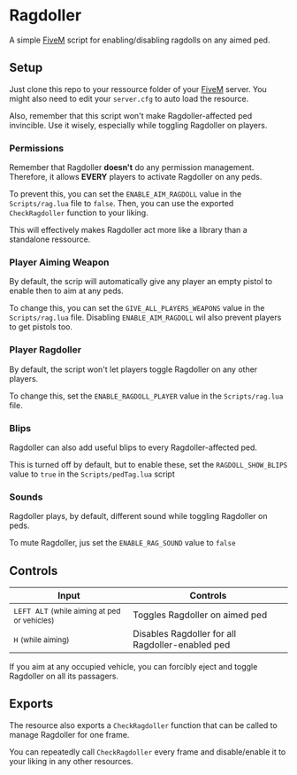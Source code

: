 # Ragdoller #

A simple [FiveM](https://fivem.net) script for enabling/disabling ragdolls on any aimed ped.

## Setup ##

Just clone this repo to your ressource folder of your [FiveM](https://fivem.net) server. You might also need to edit your `server.cfg` to auto load the resource.

Also, remember that this script won't make Ragdoller-affected ped invincible. Use it wisely, especially while toggling Ragdoller on players.

### Permissions ###

Remember that Ragdoller **doesn't** do any permission management. Therefore, it allows **EVERY** players to activate Ragdoller on any peds.

To prevent this, you can set the `ENABLE_AIM_RAGDOLL` value in the `Scripts/rag.lua` file to `false`. Then, you can use the exported `CheckRagdoller` function to your liking.

This will effectively makes Ragdoller act more like a library than a standalone ressource.

### Player Aiming Weapon ###

By default, the scrip will automatically give any player an empty pistol to enable then to aim at any peds.

To change this, you can set the `GIVE_ALL_PLAYERS_WEAPONS`  value in the `Scripts/rag.lua` file. Disabling `ENABLE_AIM_RAGDOLL` wil also prevent players to get pistols too.

### Player Ragdoller ###

By default, the script won't let players toggle Ragdoller on any other players.

To change this, set the `ENABLE_RAGDOLL_PLAYER` value in the `Scripts/rag.lua` file.

### Blips ###

Ragdoller can also add useful blips to every Ragdoller-affected ped.

This is turned off by default, but to enable these, set the `RAGDOLL_SHOW_BLIPS` value to `true` in the `Scripts/pedTag.lua` script

### Sounds ###

Ragdoller plays, by default, different sound while toggling Ragdoller on peds.

To mute Ragdoller, jus set the `ENABLE_RAG_SOUND` value to `false`

## Controls ##

| Input                                                                     | Controls                                              |
|---------------------------------------------------------------------------|-------------------------------------------------------|
| <kbd>LEFT ALT</kbd> <small>(while aiming at ped or vehicles)</small>      |  Toggles Ragdoller on aimed ped                       |
| <kbd>H</kbd> <small>(while aiming)</small>                                |  Disables Ragdoller for all Ragdoller-enabled ped     |

If you aim at any occupied vehicle, you can forcibly eject and toggle Ragdoller on all its passagers.

## Exports ##

The resource also exports a `CheckRagdoller` function that can be called to manage Ragdoller for one frame.

You can repeatedly call `CheckRagdoller` every frame and disable/enable it to your liking in any other resources. 